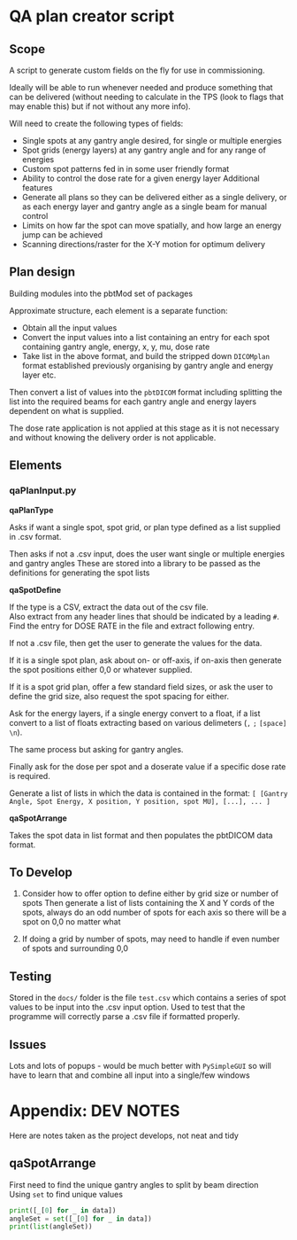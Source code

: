 # QA plan creator script

## Scope

A script to generate custom fields on the fly for use in commissioning.

Ideally will be able to run whenever needed and produce something that can be delivered (without needing to calculate in the TPS (look to flags that may enable this) but if not without any more info).

Will need to create the following types of fields:

- Single spots at any gantry angle desired, for single or multiple energies
- Spot grids (energy layers) at any gantry angle and for any range of energies
- Custom spot patterns fed in in some user friendly format
- Ability to control the dose rate for a given energy layer Additional features
- Generate all plans so they can be delivered either as a single delivery, or as each energy layer and gantry angle as a single beam for manual control
- Limits on how far the spot can move spatially, and how large an energy jump can be achieved
- Scanning directions/raster for the X-Y motion for optimum delivery

## Plan design

Building modules into the pbtMod set of packages

Approximate structure, each element is a separate function:

- Obtain all the input values
- Convert the input values into a list containing an entry for each spot containing gantry angle, energy, x, y, mu, dose rate
- Take list in the above format, and build the stripped down `DICOMplan` format established previously organising by gantry angle and energy layer etc.

Then convert a list of values into the `pbtDICOM` format including splitting the list into the required beams for each gantry angle and energy layers dependent on what is supplied.

The dose rate application is not applied at this stage as it is not necessary and without knowing the delivery order is not applicable.

## Elements

### qaPlanInput.py

**qaPlanType**

Asks if want a single spot, spot grid, or plan type defined as a list supplied in .csv format.

Then asks if not a .csv input, does the user want single or multiple energies and gantry angles These are stored into a library to be passed as the definitions for generating the spot lists

**qaSpotDefine**

If the type is a CSV, extract the data out of the csv file.<br>
Also extract from any header lines that should be indicated by a leading `#`.<br>
Find the entry for DOSE RATE in the file and extract following entry.

If not a .csv file, then get the user to generate the values for the data.

If it is a single spot plan, ask about on- or off-axis, if on-axis then generate the spot positions either 0,0 or whatever supplied.

If it is a spot grid plan, offer a few standard field sizes, or ask the user to define the grid size, also request the spot spacing for either.

Ask for the energy layers, if a single energy convert to a float, if a list convert to a list of floats extracting based on various delimeters (`,` `;` `[space]` `\n`).

The same process but asking for gantry angles.

Finally ask for the dose per spot and a doserate value if a specific dose rate is required.

Generate a list of lists in which the data is contained in the format: `[ [Gantry Angle, Spot Energy, X position, Y position, spot MU], [...], ... ]`

**qaSpotArrange**

Takes the spot data in list format and then populates the pbtDICOM data format.

## To Develop

1. Consider how to offer option to define either by grid size or number of spots Then generate a list of lists containing the X and Y cords of the spots, always do an odd number of spots for each axis so there will be a spot on 0,0 no matter what

2. If doing a grid by number of spots, may need to handle if even number of spots and surrounding 0,0

## Testing

Stored in the `docs/` folder is the file `test.csv` which contains a series of spot values to be input into the .csv input option. Used to test that the programme will correctly parse a .csv file if formatted properly.

## Issues

Lots and lots of popups - would be much better with `PySimpleGUI` so will have to learn that and combine all input into a single/few windows

# Appendix: DEV NOTES

Here are notes taken as the project develops, not neat and tidy

## qaSpotArrange

First need to find the unique gantry angles to split by beam direction<br>
Using `set` to find unique values

```python
print([_[0] for _ in data])
angleSet = set([_[0] for _ in data])
print(list(angleSet))
```
